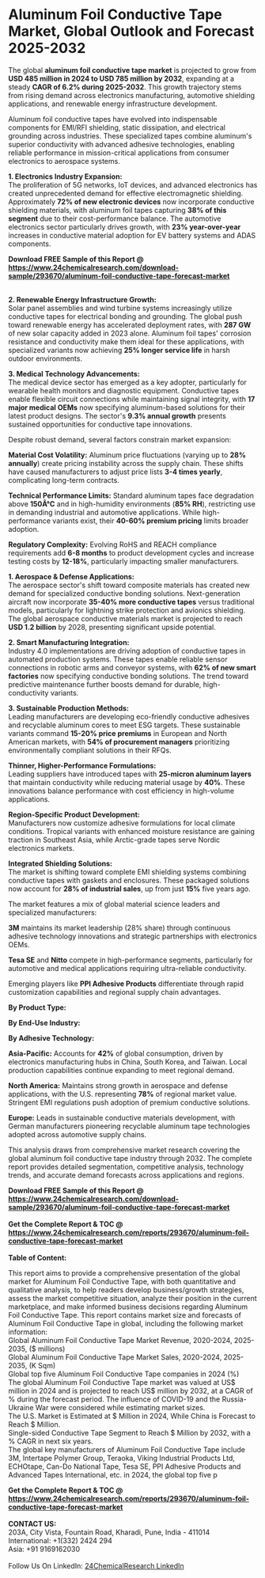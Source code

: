 <h1>Aluminum Foil Conductive Tape Market, Global Outlook and Forecast 2025-2032</h1><p>The global <strong>aluminum foil conductive tape market</strong> is projected to grow from <strong>USD 485 million in 2024 to USD 785 million by 2032</strong>, expanding at a steady <strong>CAGR of 6.2% during 2025-2032</strong>. This growth trajectory stems from rising demand across electronics manufacturing, automotive shielding applications, and renewable energy infrastructure development.</p><p>Aluminum foil conductive tapes have evolved into indispensable components for EMI/RFI shielding, static dissipation, and electrical grounding across industries. These specialized tapes combine aluminum's superior conductivity with advanced adhesive technologies, enabling reliable performance in mission-critical applications from consumer electronics to aerospace systems.</p><p><strong>1. Electronics Industry Expansion:</strong><br>
The proliferation of 5G networks, IoT devices, and advanced electronics has created unprecedented demand for effective electromagnetic shielding. Approximately <strong>72% of new electronic devices</strong> now incorporate conductive shielding materials, with aluminum foil tapes capturing <strong>38% of this segment</strong> due to their cost-performance balance. The automotive electronics sector particularly drives growth, with <strong>23% year-over-year</strong> increases in conductive material adoption for EV battery systems and ADAS components.</p><div><b>Download FREE Sample of this Report @ 
            <a href="https://www.24chemicalresearch.com/download-sample/293670/aluminum-foil-conductive-tape-forecast-market">
            https://www.24chemicalresearch.com/download-sample/293670/aluminum-foil-conductive-tape-forecast-market</a></b></div><br><p><strong>2. Renewable Energy Infrastructure Growth:</strong><br>
Solar panel assemblies and wind turbine systems increasingly utilize conductive tapes for electrical bonding and grounding. The global push toward renewable energy has accelerated deployment rates, with <strong>287 GW</strong> of new solar capacity added in 2023 alone. Aluminum foil tapes' corrosion resistance and conductivity make them ideal for these applications, with specialized variants now achieving <strong>25% longer service life</strong> in harsh outdoor environments.</p><p><strong>3. Medical Technology Advancements:</strong><br>
The medical device sector has emerged as a key adopter, particularly for wearable health monitors and diagnostic equipment. Conductive tapes enable flexible circuit connections while maintaining signal integrity, with <strong>17 major medical OEMs</strong> now specifying aluminum-based solutions for their latest product designs. The sector's <strong>9.3% annual growth</strong> presents sustained opportunities for conductive tape innovations.</p><p>Despite robust demand, several factors constrain market expansion:</p><p><strong>Material Cost Volatility:</strong> Aluminum price fluctuations (varying up to <strong>28% annually</strong>) create pricing instability across the supply chain. These shifts have caused manufacturers to adjust price lists <strong>3-4 times yearly</strong>, complicating long-term contracts.</p><p><strong>Technical Performance Limits:</strong> Standard aluminum tapes face degradation above <strong>150Â°C</strong> and in high-humidity environments (<strong>85% RH</strong>), restricting use in demanding industrial and automotive applications. While high-performance variants exist, their <strong>40-60% premium pricing</strong> limits broader adoption.</p><p><strong>Regulatory Complexity:</strong> Evolving RoHS and REACH compliance requirements add <strong>6-8 months</strong> to product development cycles and increase testing costs by <strong>12-18%</strong>, particularly impacting smaller manufacturers.</p><p><strong>1. Aerospace &amp; Defense Applications:</strong><br>
The aerospace sector's shift toward composite materials has created new demand for specialized conductive bonding solutions. Next-generation aircraft now incorporate <strong>35-40% more conductive tapes</strong> versus traditional models, particularly for lightning strike protection and avionics shielding. The global aerospace conductive materials market is projected to reach <strong>USD 1.2 billion</strong> by 2028, presenting significant upside potential.</p><p><strong>2. Smart Manufacturing Integration:</strong><br>
Industry 4.0 implementations are driving adoption of conductive tapes in automated production systems. These tapes enable reliable sensor connections in robotic arms and conveyor systems, with <strong>62% of new smart factories</strong> now specifying conductive bonding solutions. The trend toward predictive maintenance further boosts demand for durable, high-conductivity variants.</p><p><strong>3. Sustainable Production Methods:</strong><br>
Leading manufacturers are developing eco-friendly conductive adhesives and recyclable aluminum cores to meet ESG targets. These sustainable variants command <strong>15-20% price premiums</strong> in European and North American markets, with <strong>54% of procurement managers</strong> prioritizing environmentally compliant solutions in their RFQs.</p><p><strong>Thinner, Higher-Performance Formulations:</strong><br>
	Leading suppliers have introduced tapes with <strong>25-micron aluminum layers</strong> that maintain conductivity while reducing material usage by <strong>40%</strong>. These innovations balance performance with cost efficiency in high-volume applications.</p><p><strong>Region-Specific Product Development:</strong><br>
	Manufacturers now customize adhesive formulations for local climate conditions. Tropical variants with enhanced moisture resistance are gaining traction in Southeast Asia, while Arctic-grade tapes serve Nordic electronics markets.</p><p><strong>Integrated Shielding Solutions:</strong><br>
	The market is shifting toward complete EMI shielding systems combining conductive tapes with gaskets and enclosures. These packaged solutions now account for <strong>28% of industrial sales</strong>, up from just <strong>15%</strong> five years ago.</p><p>The market features a mix of global material science leaders and specialized manufacturers:</p><p><strong>3M</strong> maintains its market leadership (28% share) through continuous adhesive technology innovations and strategic partnerships with electronics OEMs.</p><p><strong>Tesa SE</strong> and <strong>Nitto</strong> compete in high-performance segments, particularly for automotive and medical applications requiring ultra-reliable conductivity.</p><p>Emerging players like <strong>PPI Adhesive Products</strong> differentiate through rapid customization capabilities and regional supply chain advantages.</p><p><strong>By Product Type:</strong></p><p><strong>By End-Use Industry:</strong></p><p><strong>By Adhesive Technology:</strong></p><p><strong>Asia-Pacific:</strong> Accounts for <strong>42%</strong> of global consumption, driven by electronics manufacturing hubs in China, South Korea, and Taiwan. Local production capabilities continue expanding to meet regional demand.</p><p><strong>North America:</strong> Maintains strong growth in aerospace and defense applications, with the U.S. representing <strong>78%</strong> of regional market value. Stringent EMI regulations push adoption of premium conductive solutions.</p><p><strong>Europe:</strong> Leads in sustainable conductive materials development, with German manufacturers pioneering recyclable aluminum tape technologies adopted across automotive supply chains.</p><p>This analysis draws from comprehensive market research covering the global aluminum foil conductive tape industry through 2032. The complete report provides detailed segmentation, competitive analysis, technology trends, and accurate demand forecasts across applications and regions.</p><div><b>Download FREE Sample of this Report @ 
            <a href="https://www.24chemicalresearch.com/download-sample/293670/aluminum-foil-conductive-tape-forecast-market">
            https://www.24chemicalresearch.com/download-sample/293670/aluminum-foil-conductive-tape-forecast-market</a></b></div><br><div><b>Get the Complete Report & TOC @ 
            <a href="https://www.24chemicalresearch.com/reports/293670/aluminum-foil-conductive-tape-forecast-market">
            https://www.24chemicalresearch.com/reports/293670/aluminum-foil-conductive-tape-forecast-market</a></b></div><br>
            <b>Table of Content:</b><p>This report aims to provide a comprehensive presentation of the global market for Aluminum Foil Conductive Tape, with both quantitative and qualitative analysis, to help readers develop business/growth strategies, assess the market competitive situation, analyze their position in the current marketplace, and make informed business decisions regarding Aluminum Foil Conductive Tape. This report contains market size and forecasts of Aluminum Foil Conductive Tape in global, including the following market information:<br />
Global Aluminum Foil Conductive Tape Market Revenue, 2020-2024, 2025-2035, ($ millions)<br />
Global Aluminum Foil Conductive Tape Market Sales, 2020-2024, 2025-2035, (K Sqm)<br />
Global top five Aluminum Foil Conductive Tape companies in 2024 (%)<br />
The global Aluminum Foil Conductive Tape market was valued at US$ million in 2024 and is projected to reach US$ million by 2032, at a CAGR of % during the forecast period. The influence of COVID-19 and the Russia-Ukraine War were considered while estimating market sizes.<br />
The U.S. Market is Estimated at $ Million in 2024, While China is Forecast to Reach $ Million.<br />
Single-sided Conductive Tape Segment to Reach $ Million by 2032, with a % CAGR in next six years.<br />
The global key manufacturers of Aluminum Foil Conductive Tape include 3M, Intertape Polymer Group, Teraoka, Viking Industrial Products Ltd, ECHOtape, Can-Do National Tape, Tesa SE, PPI Adhesive Products and Advanced Tapes International, etc. in 2024, the global top five p</p><div><b>Get the Complete Report & TOC @ 
            <a href="https://www.24chemicalresearch.com/reports/293670/aluminum-foil-conductive-tape-forecast-market">
            https://www.24chemicalresearch.com/reports/293670/aluminum-foil-conductive-tape-forecast-market</a></b></div><br><b>CONTACT US:</b><br>
            203A, City Vista, Fountain Road, Kharadi, Pune, India - 411014<br>
            International: +1(332) 2424 294<br>
            Asia: +91 9169162030 <br><br>
            Follow Us On LinkedIn: <a href="https://www.linkedin.com/company/24chemicalresearch/">24ChemicalResearch LinkedIn</a>